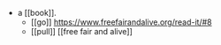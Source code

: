 
- a [[book]].
  - [[go]] https://www.freefairandalive.org/read-it/#8
  - [[pull]] [[free fair and alive]]